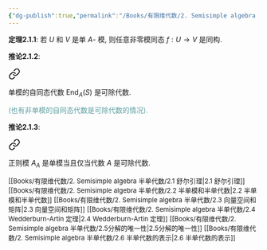 ```yaml
---
{"dg-publish":true,"permalink":"/Books/有限维代数/2. Semisimple algebra 半单代数/2.1 舒尔引理/","dgPassFrontmatter":true,"created":"2024-08-11T20:35:33.339+08:00","updated":"2024-09-13T21:20:50.856+08:00"}
---
```


**定理2.1.1**: 若 $U$ 和 $V$ 是单 $A$- 模, 则任意非零模同态 $f:U\rightarrow V$ 是同构.

**推论2.1.2**: 
<div class="transclusion internal-embed is-loaded"><a class="markdown-embed-link" href="////#3ffc00" aria-label="Open link"><svg xmlns="http://www.w3.org/2000/svg" width="24" height="24" viewBox="0 0 24 24" fill="none" stroke="currentColor" stroke-width="2" stroke-linecap="round" stroke-linejoin="round" class="svg-icon lucide-link"><path d="M10 13a5 5 0 0 0 7.54.54l3-3a5 5 0 0 0-7.07-7.07l-1.72 1.71"></path><path d="M14 11a5 5 0 0 0-7.54-.54l-3 3a5 5 0 0 0 7.07 7.07l1.71-1.71"></path></svg></a><div class="markdown-embed">



单模的自同态代数 $\operatorname{End}_A(S)$ 是可除代数. 

</div></div>
<font color=CadetBlue>(也有非单模的自同态代数是可除代数的情况).</font>

**推论2.1.3**: 
<div class="transclusion internal-embed is-loaded"><a class="markdown-embed-link" href="////#4e30b9" aria-label="Open link"><svg xmlns="http://www.w3.org/2000/svg" width="24" height="24" viewBox="0 0 24 24" fill="none" stroke="currentColor" stroke-width="2" stroke-linecap="round" stroke-linejoin="round" class="svg-icon lucide-link"><path d="M10 13a5 5 0 0 0 7.54.54l3-3a5 5 0 0 0-7.07-7.07l-1.72 1.71"></path><path d="M14 11a5 5 0 0 0-7.54-.54l-3 3a5 5 0 0 0 7.07 7.07l1.71-1.71"></path></svg></a><div class="markdown-embed">



正则模 $A_A$ 是单模当且仅当代数 $A$ 是可除代数. 

</div></div>


<font size="2">[[Books/有限维代数/2. Semisimple algebra 半单代数/2.1 舒尔引理\|2.1 舒尔引理]]</font>
<font size="2">[[Books/有限维代数/2. Semisimple algebra 半单代数/2.2 半单模和半单代数\|2.2 半单模和半单代数]]</font>
<font size="2">[[Books/有限维代数/2. Semisimple algebra 半单代数/2.3 向量空间和矩阵\|2.3 向量空间和矩阵]]</font>
<font size="2">[[Books/有限维代数/2. Semisimple algebra 半单代数/2.4 Wedderburn-Artin 定理\|2.4 Wedderburn-Artin 定理]]</font>
<font size="2">[[Books/有限维代数/2. Semisimple algebra 半单代数/2.5分解的唯一性\|2.5分解的唯一性]]</font>
<font size="2">[[Books/有限维代数/2. Semisimple algebra 半单代数/2.6 半单代数的表示\|2.6 半单代数的表示]]</font>
